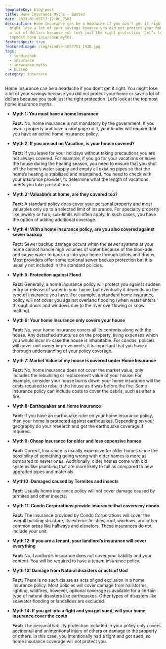 ```yaml
---
templateKey: blog-post
title: Home Insurance Myths - Busted
date: 2021-01-05T17:17:00.750Z
description: Home Insurance can be a headache if you don’t get it right. You
  might lose a lot of your savings because you did not protect your home or save
  a lot of dollars because you took just the right protection. Let’s look at the
  topmost home insurance myths.
featuredpost: true
featuredimage: /img/kindle-1867751_1920.jpg
tags:
  - lendinghub
  - insurance
  - insurance_myths
  - busted
category: insurance
---
```

Home Insurance can be a headache if you don’t get it right. You might lose a lot of your savings because you did not protect your home or save a lot of dollars because you took just the right protection. Let’s look at the topmost home insurance myths.

* **Myth 1: You must have a home Insurance**

  **Fact:** No, home insurance is not mandatory by the government. If you own a property and have a mortgage on it, your lender will require that you have an active home insurance policy.
* **Myth 2: If you are out on Vacation, is your house covered?**

  **Fact:** If you leave for your holidays without taking precautions you are not always covered. For example, if you go for your vacations or leave the house during the heating season, you need to ensure that you shut off the home’s water supply and empty all existing pipes so that the home’s heating is stabilized and maintained. You need to check with your insurance provider, to determine what the length of vacations needs you take precautions.
* **Myth 3: Valuable’s at home, are they covered too?**

  **Fact:** A standard policy does cover your personal property and most valuables only up to a selected limit of insurance. For specialty property like jewelry or furs, sub-limits will often apply. In such cases, you have the option of adding additional coverage.
* **Myth 4: With a home insurance policy, are you also covered against sewer backup**

  **Fact:** Sewer backup damage occurs when the sewer systems at your home cannot handle high volumes of water because of the blockade and cause water to back up into your home through toilets and drains. Most providers offer some optional sewer backup protection but it is usually not included in the standard policies.
* **Myth 5: Protection against Flood**

  **Fact:** Generally, a home insurance policy will protect you against sudden entry or release of water in your home, but eventually it depends on the type of insurance you have. For example, a standard home insurance policy will not cover you against overland flooding (when water enters through doors and windows due to the river overflowing or snow melting).
* **Myth 6: Your home Insurance only covers your house**

  **Fact:** No, your home insurance covers all its contents along with the house. Any detached structures on the property, living expenses which you would incur in-case the house is inhabitable. For condos, policies will cover unit owner improvements, it is important that you have a thorough understanding of your policy coverage.
* **Myth 7: Market Value of my house is covered under Home Insurance**

  **Fact:** No, home insurance does not cover the market value, only includes the rebuilding or replacement value of your house. For example, consider your house burns down, your home insurance will the costs required to rebuild the house as it was before the fire. Some insurance policy can include costs to cover the debris, such as after a fire.
* **Myth 8: Earthquakes and Home Insurance**

  **Fact:** If you have an earthquake rider on your home insurance policy, then your home is protected against earthquakes. Depending on your geography do your research and get the earthquake coverage if required.
* **Myth 9: Cheap Insurance for older and less expensive homes**

  **Fact:** Correct, Insurance is usually expensive for older homes since the possibility of something going wrong with older homes is more as compared to newer ones. Additionally, older homes come with old systems like plumbing that are more likely to fail as compared to new upgraded pipes and materials.
* **Myth10: Damaged caused by Termites and insects**

  **Fact:** Usually home insurance policy will not cover damage caused by termites and other insects.
* **Myth 11: Condo Corporations provide insurance that covers my condo**

  **Fact:** The insurance provided by Condo Corporations will cover the overall building structure, its exterior finishes, roof, windows, and other common areas like hallways and elevators. These insurances do not include your unit.
* **Myth 12: If you are a tenant, your landlord’s insurance will cover everything**

  **Fact:** No, Landlord’s insurance does not cover your liability and your content. You will be required to have a tenant insurance policy.
* **Myth 13: Damage from Natural disasters or acts of God**

  **Fact:** There is no such clause as acts of god exclusion in a home insurance policy. Most policies will cover damage from hailstorms, lighting, wildfires, however, optional coverage is available for a certain type of natural disasters like earthquakes. Other types of disasters like seawater flooding or landslides are excluded.
* **Myth 14: If you get into a fight and you get sued, will your home insurance cover the costs**

  **Fact:** The personal liability protection included in your policy only covers accidental and unintentional injury of others or damage to the property of others. In this case, you intentionally had a fight and got sued, so home insurance coverage will not protect you.